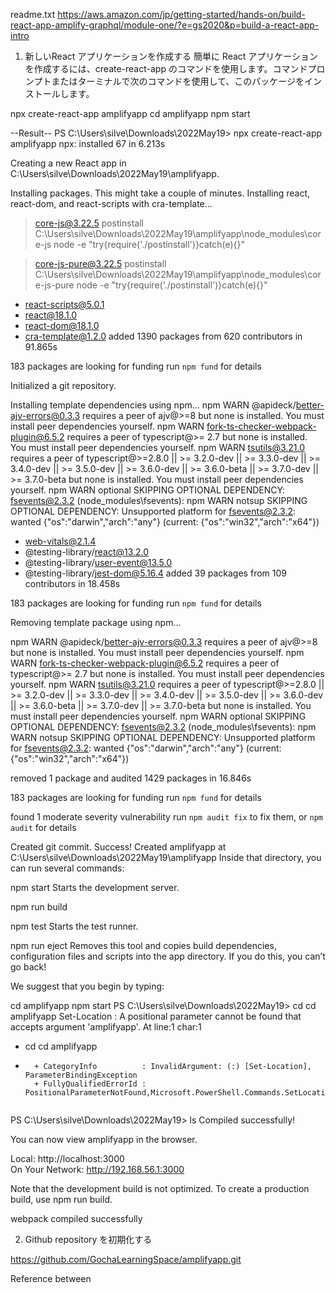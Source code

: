 readme.txt
https://aws.amazon.com/jp/getting-started/hands-on/build-react-app-amplify-graphql/module-one/?e=gs2020&p=build-a-react-app-intro

1) 新しいReact アプリケーションを作成する
簡単に React アプリケーションを作成するには、create-react-app のコマンドを使用します。コマンドプロンプトまたはターミナルで次のコマンドを使用して、このパッケージをインストールします。

npx create-react-app amplifyapp
cd amplifyapp
npm start

--Result--
PS C:\Users\silve\Downloads\2022May19> npx create-react-app amplifyapp
npx: installed 67 in 6.213s

Creating a new React app in C:\Users\silve\Downloads\2022May19\amplifyapp.

Installing packages. This might take a couple of minutes.
Installing react, react-dom, and react-scripts with cra-template...


> core-js@3.22.5 postinstall C:\Users\silve\Downloads\2022May19\amplifyapp\node_modules\core-js
> node -e "try{require('./postinstall')}catch(e){}"


> core-js-pure@3.22.5 postinstall C:\Users\silve\Downloads\2022May19\amplifyapp\node_modules\core-js-pure
> node -e "try{require('./postinstall')}catch(e){}"

+ react-scripts@5.0.1
+ react@18.1.0
+ react-dom@18.1.0
+ cra-template@1.2.0
added 1390 packages from 620 contributors in 91.865s

183 packages are looking for funding
  run `npm fund` for details


Initialized a git repository.

Installing template dependencies using npm...
npm WARN @apideck/better-ajv-errors@0.3.3 requires a peer of ajv@>=8 but none is installed. You must install peer dependencies yourself.
npm WARN fork-ts-checker-webpack-plugin@6.5.2 requires a peer of typescript@>= 2.7 but none is installed. You must install peer dependencies yourself.
npm WARN tsutils@3.21.0 requires a peer of typescript@>=2.8.0 || >= 3.2.0-dev || >= 3.3.0-dev || >= 3.4.0-dev || >= 3.5.0-dev || >= 3.6.0-dev || >= 3.6.0-beta || >= 3.7.0-dev || >= 3.7.0-beta but none is installed. You must install peer dependencies yourself.
npm WARN optional SKIPPING OPTIONAL DEPENDENCY: fsevents@2.3.2 (node_modules\fsevents):
npm WARN notsup SKIPPING OPTIONAL DEPENDENCY: Unsupported platform for fsevents@2.3.2: wanted {"os":"darwin","arch":"any"} (current: {"os":"win32","arch":"x64"})       

+ web-vitals@2.1.4
+ @testing-library/react@13.2.0
+ @testing-library/user-event@13.5.0
+ @testing-library/jest-dom@5.16.4
added 39 packages from 109 contributors in 18.458s

183 packages are looking for funding
  run `npm fund` for details

Removing template package using npm...

npm WARN @apideck/better-ajv-errors@0.3.3 requires a peer of ajv@>=8 but none is installed. You must install peer dependencies yourself.
npm WARN fork-ts-checker-webpack-plugin@6.5.2 requires a peer of typescript@>= 2.7 but none is installed. You must install peer dependencies yourself.
npm WARN tsutils@3.21.0 requires a peer of typescript@>=2.8.0 || >= 3.2.0-dev || >= 3.3.0-dev || >= 3.4.0-dev || >= 3.5.0-dev || >= 3.6.0-dev || >= 3.6.0-beta || >= 3.7.0-dev || >= 3.7.0-beta but none is installed. You must install peer dependencies yourself.
npm WARN optional SKIPPING OPTIONAL DEPENDENCY: fsevents@2.3.2 (node_modules\fsevents):
npm WARN notsup SKIPPING OPTIONAL DEPENDENCY: Unsupported platform for fsevents@2.3.2: wanted {"os":"darwin","arch":"any"} (current: {"os":"win32","arch":"x64"})       

removed 1 package and audited 1429 packages in 16.846s

183 packages are looking for funding
  run `npm fund` for details

found 1 moderate severity vulnerability
  run `npm audit fix` to fix them, or `npm audit` for details

Created git commit.
Success! Created amplifyapp at C:\Users\silve\Downloads\2022May19\amplifyapp
Inside that directory, you can run several commands:

  npm start
    Starts the development server.

  npm run build

  npm test
    Starts the test runner.

  npm run eject
    Removes this tool and copies build dependencies, configuration files
    and scripts into the app directory. If you do this, you can’t go back!

We suggest that you begin by typing:

  cd amplifyapp
  npm start
PS C:\Users\silve\Downloads\2022May19> cd cd amplifyapp
Set-Location : A positional parameter cannot be found that accepts argument 'amplifyapp'.
At line:1 char:1
+ cd cd amplifyapp
+ ~~~~~~~~~~~~~~~~
    + CategoryInfo          : InvalidArgument: (:) [Set-Location], ParameterBindingException
    + FullyQualifiedErrorId : PositionalParameterNotFound,Microsoft.PowerShell.Commands.SetLocationCommand
 
PS C:\Users\silve\Downloads\2022May19> ls
Compiled successfully!

You can now view amplifyapp in the browser.      

  Local:            http://localhost:3000        
  On Your Network:  http://192.168.56.1:3000     

Note that the development build is not optimized.
To create a production build, use npm run build. 

webpack compiled successfully


2) Github repository を初期化する


https://github.com/GochaLearningSpace/amplifyapp.git




Reference between 